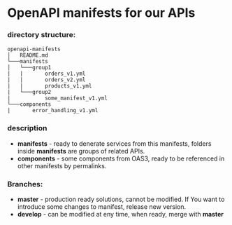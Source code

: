 # OpenAPI manifests for our APIs

### directory structure:

```
openapi-manifests
│   README.md
└───manifests   
│   └───group1
|   |       orders_v1.yml
|   |       orders_v2.yml
|   |       products_v1.yml
|   └───group2
|           some_manifest_v1.yml
└───components
|       error_handling_v1.yml
```

### description

- **manifests** - ready to denerate services from this manifests, folders inside **manifests** are groups of related APIs.
- **components** - some components from OAS3, ready to be referenced in other manifests by permalinks.

### Branches:
- **master** - production ready solutions, cannot be modified. If You want to introduce some changes to manifest, release new version.
- **develop** - can be modified at eny time, when ready, merge with **master**

